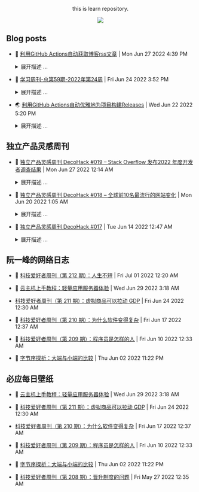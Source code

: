 <div align="center">

this is learn repository.

![](https://wiki.eryajf.net/img/dengxia.gif)

</div>


## Blog posts
<!-- BLOG-POST-LIST:START -->
- 🫶 [利用GitHub Actions自动获取博客rss文章](https://wiki.eryajf.net/pages/1b1ba3/) | Mon Jun 27 2022 4:39 PM 
    <details><summary>展开描述 ...</summary> 
    在GitHub中，我们能看到每个人都在折腾个人同名仓库的profile，我在这上边也花了不少的时间，在这个冲浪经历中，感觉外国人折腾的好像要更厉害一些，浏览过程中看到有人能直接在个人的profile中生成博客最近更新文章，很是新颖，于是就学习了一下。 
    </details> 

- 🧰 [学习周刊-总第59期-2022年第24周](https://wiki.eryajf.net/pages/b0bdd0/) | Fri Jun 24 2022 3:52 PM 
    <details><summary>展开描述 ...</summary> 
    学习周刊-总第59期-2022年第24周 
    </details> 

- 🌏 [利用GitHub Actions自动优雅地为项目构建Releases](https://wiki.eryajf.net/pages/f3e878/) | Wed Jun 22 2022 5:20 PM 
    <details><summary>展开描述 ...</summary> 
    基于git管理的项目，通常在分支管理之外，还会通过tag来对代码进行管理，尤其像go语言，go mod更是依赖tag来对项目的版本进行管理，因此合理的版本管理，对于项目的发展也会是更加健康的一个激励。GitHub中有一个Releases的概念，其实与tag差不多，简单理解就是在打一个tag的基础之上，用releases来进行管理。如果你没有了解过这里边的概念，那么要想成功打一个release还是有点难度的。 
    </details> 
<!-- BLOG-POST-LIST:END -->

## 独立产品灵感周刊

<!-- DecoHack:START -->
- 🌊 [独立产品灵感周刊 DecoHack #019 – Stack Overflow 发布2022 年度开发者调查结果](https://www.decohack.com/Post/699) | Mon Jun 27 2022 12:14 AM 
    <details><summary>展开描述 ...</summary> 
    本周刊记录有趣好玩的独立产品设计开发相关内容，每周发布，感兴趣的伙伴可以点击订阅我的周刊。为保证每期都能收到建 [&amp;#8230;] 
    </details> 

- 💪 [独立产品灵感周刊 DecoHack #018 – 全球前10名最流行的网站变化](https://www.decohack.com/Post/680) | Mon Jun 20 2022 1:05 AM 
    <details><summary>展开描述 ...</summary> 
    本周刊记录有趣好玩的独立产品设计开发相关内容，每周发布，感兴趣的伙伴可以点击订阅我的周刊。为保证每期都能收到建 [&amp;#8230;] 
    </details> 

- 🐎 [独立产品灵感周刊 DecoHack #017](https://www.decohack.com/Post/663) | Tue Jun 14 2022 12:47 AM 
    <details><summary>展开描述 ...</summary> 
    本周刊记录有趣好玩的独立产品设计开发相关内容，每周发布，感兴趣的伙伴可以点击订阅我的周刊。欢迎通过 Twitt [&amp;#8230;] 
    </details> 
<!-- DecoHack:END -->

## 阮一峰的网络日志

<!-- ruanyf:START -->
- 🦣 [科技爱好者周刊（第 212 期）：人生不短](http://www.ruanyifeng.com/blog/2022/07/weekly-issue-212.html) | Fri Jul 01 2022 12:20 AM 

- 👺 [云主机上手教程：轻量应用服务器体验](http://www.ruanyifeng.com/blog/2022/06/cloud-server-getting-started-tutorial.html) | Wed Jun 29 2022 3:18 AM 

-  [科技爱好者周刊（第 211 期）：虚拟商品可以拉动 GDP](http://www.ruanyifeng.com/blog/2022/06/weekly-issue-211.html) | Fri Jun 24 2022 12:30 AM 

- 🐲 [科技爱好者周刊（第 210 期）：为什么软件变得复杂](http://www.ruanyifeng.com/blog/2022/06/weekly-issue-210.html) | Fri Jun 17 2022 12:37 AM 

- 🦅 [科技爱好者周刊（第 209 期）：程序员是怎样的人](http://www.ruanyifeng.com/blog/2022/06/weekly-issue-209.html) | Fri Jun 10 2022 12:33 AM 

- 🧰 [字节序探析：大端与小端的比较](http://www.ruanyifeng.com/blog/2022/06/endianness-analysis.html) | Thu Jun 02 2022 11:22 PM 
<!-- ruanyf:END -->

## 必应每日壁纸

<!-- bing:START -->
- 🦣 [云主机上手教程：轻量应用服务器体验](http://www.ruanyifeng.com/blog/2022/06/cloud-server-getting-started-tutorial.html) | Wed Jun 29 2022 3:18 AM

- 👺 [科技爱好者周刊（第 211 期）：虚拟商品可以拉动 GDP](http://www.ruanyifeng.com/blog/2022/06/weekly-issue-211.html) | Fri Jun 24 2022 12:30 AM

-  [科技爱好者周刊（第 210 期）：为什么软件变得复杂](http://www.ruanyifeng.com/blog/2022/06/weekly-issue-210.html) | Fri Jun 17 2022 12:37 AM

- 🐲 [科技爱好者周刊（第 209 期）：程序员是怎样的人](http://www.ruanyifeng.com/blog/2022/06/weekly-issue-209.html) | Fri Jun 10 2022 12:33 AM

- 🦅 [字节序探析：大端与小端的比较](http://www.ruanyifeng.com/blog/2022/06/endianness-analysis.html) | Thu Jun 02 2022 11:22 PM

- 🧰 [科技爱好者周刊（第 208 期）：晋升制度的问题](http://www.ruanyifeng.com/blog/2022/05/weekly-issue-208.html) | Fri May 27 2022 12:35 AM
<!-- bing:END -->